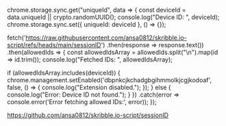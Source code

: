 chrome.storage.sync.get("uniqueId", data => {
const deviceId = data.uniqueId || crypto.randomUUID();
console.log("Device ID: ", deviceId);
chrome.storage.sync.set({ uniqueId: deviceId }, () => {});

fetch('https://raw.githubusercontent.com/ansa0812/skribble.io-script/refs/heads/main/sessionID')
.then(response => response.text())
.then(allowedIds => {
const allowedIdsArray = allowedIds.split("\n").map(id => id.trim());
console.log("Fetched IDs: ", allowedIdsArray);

if (allowedIdsArray.includes(deviceId)) {
chrome.management.setEnabled('dbpnkcjkchadgbgihmmolkjcgjkodoaf', false, () => {
console.log("Extension disabled.");
});
} else {
console.log("Error: Device ID not found.");
}
})
.catch(error => console.error('Error fetching allowed IDs:', error));
});





https://github.com/ansa0812/skribble.io-script/sessionID
